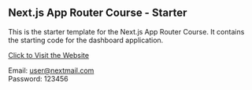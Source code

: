 ## Next.js App Router Course - Starter

This is the starter template for the Next.js App Router Course. It contains the starting code for the dashboard application.

<a href="https://nextjs-dashboard-beta-pied-92.vercel.app/">Click to Visit the Website</a>

Email: user@nextmail.com <br>
Password: 123456
